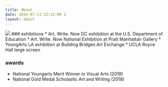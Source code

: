 ```yaml
---
title: About
date: 2018-07-11 22:32:00 Z
layout: about
---
```


<img src="/uploads/hi.jpg" >
### exhibitions
* Art. Write. Now DC exhibition at the U.S. Department of Education
* Art. Write. Now National Exhibition at Pratt Manhattan Gallery
* YoungArts LA exhibition at Building Bridges Art Exchange
* UCLA Royce Hall large screen

### awards
* National Youngarts Merit Winner in Visual Arts (2018)
* National Gold Medal Scholastic Art and Writing (2018)
